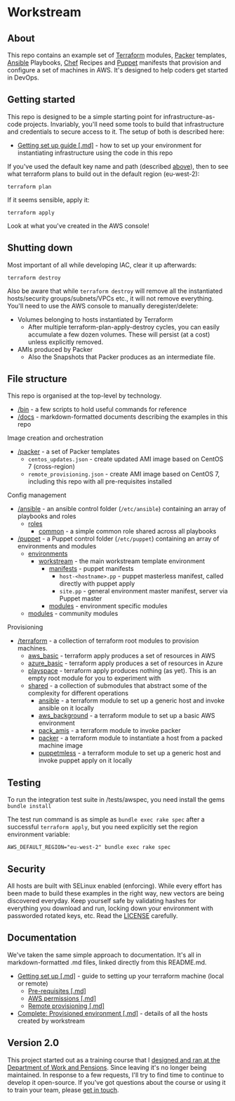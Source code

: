 Workstream
==========

About
-----
This repo contains an example set of [Terraform](https://www.terraform.io/) modules, [Packer](https://www.packer.io/) templates, [Ansible](https://www.ansible.com/) Playbooks, [Chef](https://www.chef.io/chef/) Recipes and [Puppet](https://puppet.com/) manifests that provision and configure a set of machines in AWS.  It's designed to help coders get started in DevOps.

Getting started
---------------

This repo is designed to be a simple starting point for infrastructure-as-code projects.  Invariably, you'll need some tools to build that infrastructure and credentials to secure access to it.  The setup of both is described here:

* [Getting set up guide [.md]](/docs/getting_set_up.md) - how to set up your environment for instantiating infrastructure using the code in this repo

If you've used the default key name and path (described [above](/docs/getting_set_up.md)), then to see what terraform plans to build out in the default region (eu-west-2):
```
terraform plan
```

If it seems sensible, apply it:
```
terraform apply
```

Look at what you've created in the AWS console!


Shutting down
-------------

Most important of all while developing IAC, clear it up afterwards:
```
terraform destroy
```
Also be aware that while `terraform destroy` will remove all the instantiated hosts/security groups/subnets/VPCs etc., it will not remove everything.  You'll need to use the AWS console to manually deregister/delete:

* Volumes belonging to hosts instantiated by Terraform
  * After multiple terraform-plan-apply-destroy cycles, you can easily accumulate a few dozen volumes.  These will persist (at a cost) unless explicitly removed.
* AMIs produced by Packer
  * Also the Snapshots that Packer produces as an intermediate file.

File structure
--------------
This repo is organised at the top-level by technology.

* [/bin](/bin) - a few scripts to hold useful commands for reference
* [/docs](/docs) - markdown-formatted documents describing the examples in this repo

Image creation and orchestration

* [/packer](/packer) - a set of Packer templates
  * `centos_updates.json` - create updated AMI image based on CentOS 7 (cross-region)
  * `remote_provisioning.json` - create AMI image based on CentOS 7, including this repo with all pre-requisites installed

Config management

* [/ansible](/ansible) - an ansible control folder (```/etc/ansible```) containing an array of playbooks and roles
  * [roles](/ansible/roles)
    * [common](/ansible/roles/common) - a simple common role shared across all playbooks
* [/puppet](/puppet) - a Puppet control folder (```/etc/puppet```) containing an array of environments and modules
  * [environments](/puppet/environments)
    * [workstream](/puppet/environments/workstream) - the main workstream template environment
      * [manifests](/puppet/environments/workstream/manifests) - puppet manifests
        * `host-<hostname>.pp` - puppet masterless manifest, called directly with puppet apply
        * `site.pp` - general environment master manifest, server via Puppet master
      * [modules](/puppet/environments/workstream/modules) - environment specific modules
  * [modules](/puppet/modules) - community modules

Provisioning

* [/terraform](/terraform) - a collection of terraform root modules to provision machines.
  * [aws_basic](/terraform/aws_basic) - terraform apply produces a set of resources in AWS
  * [azure_basic](/terraform/azure_basic) - terraform apply produces a set of resources in Azure
  * [playspace](/terraform/playspace) - terraform apply produces nothing (as yet).  This is an empty root module for you to experiment with
  * [shared](/terraform/shared) - a collection of submodules that abstract some of the complexity for different operations 
      * [ansible](/terraform/ansible) - a terraform module to set up a generic host and invoke ansible on it locally 
      * [aws_background](/terraform/shared/aws_background) - a terraform module to set up a basic AWS environment
      * [pack_amis](/terraform/shared/pack_amis) - a terraform module to invoke packer
      * [packer](/terraform/shared/packer) - a terraform module to instantiate a host from a packed machine image
      * [puppetmless](/terraform/shared/create-aws-vm-puppetmless) - a terraform module to set up a generic host and invoke puppet apply on it locally 

Testing
-------
To run the integration test suite in /tests/awspec, you need install the gems
`bundle install`

The test run command is as simple as `bundle exec rake spec` after a successful `terraform apply`, but you need explicitly set the region environment variable:
```
AWS_DEFAULT_REGION="eu-west-2" bundle exec rake spec
```

Security
--------
All hosts are built with SELinux enabled (enforcing).  While every effort has been made to build these examples in the right way, new vectors are being discovered everyday.  Keep yourself safe by validating hashes for everything you download and run, locking down your environment with passworded rotated keys, etc.  Read the [LICENSE](/LICENSE) carefully.

Documentation
-------------

We've taken the same simple approach to documentation.  It's all in markdown-formatted .md files, linked directly from this README.md.

* [Getting set up [.md]](/docs/getting_set_up.md) - guide to setting up your terraform machine (local or remote)
  * [Pre-requisites [.md]](/docs/pre_requisites.md)
  * [AWS permissions [.md]](/docs/aws_permissions.md)
  * [Remote provisioning [.md]](/docs/remote_provisioning.md)
* [Complete: Provisioned environment [.md]](/docs/provisioned_environment.md) - details of all the hosts created by workstream

Version 2.0
-------
This project started out as a training course that I [designed and ran at the Department of Work and Pensions](https://github.com/dwp/devops-workstream).  Since leaving it's no longer being maintained.  In response to a few requests, I'll try to find time to continue to develop it open-source.  If you've got questions about the course or using it to train your team, please [get in touch](http://www.lightenna.com/contact).
